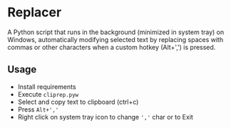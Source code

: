 # Replacer

A Python script that runs in the background (minimized in system tray) on Windows, automatically modifying selected text by replacing spaces with commas or other characters when a custom hotkey (Alt+',') is pressed.

## Usage

- Install requirements
- Execute `cliprep.pyw`
- Select and copy text to clipboard (ctrl+c)
- Press `Alt+','`
- Right click on system tray icon to change `','` char or to Exit
